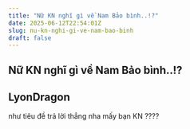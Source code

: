 ```yaml
---
title: "Nữ KN nghĩ gì về Nam Bảo bình..!?"
date: 2025-06-12T22:54:01Z
slug: nu-kn-nghi-gi-ve-nam-bao-binh
draft: false
---
```


## Nữ KN nghĩ gì về Nam Bảo bình..!?

## LyonDragon

như tiêu đề trả lời thẳng nha mấy bạn KN  ????